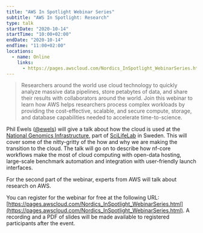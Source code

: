 ```yaml
---
title: "AWS In Spotlight Webinar Series"
subtitle: "AWS In Spotlight: Research"
type: talk
startDate: "2020-10-14"
startTime: "10:00+02:00"
endDate: "2020-10-14"
endTime: "11:00+02:00"
locations:
  - name: Online
    links:
      - https://pages.awscloud.com/Nordics_InSpotlight_WebinarSeries.html
---
```


> Researchers around the world use cloud technology to quickly analyze massive data pipelines,
> store petabytes of data, and share their results with collaborators around the world.
> Join this webinar to learn how AWS helps researchers process complex workloads by providing
> the cost-effective, scalable, and secure compute, storage, and database capabilities needed to accelerate time-to-science.

Phil Ewels ([@ewels](http://github.com/ewels/)) will give a talk about how the cloud is used at the
[National Genomics Infrastructure](https://ngisweden.scilifelab.se/), part of [SciLifeLab](https://www.scilifelab.se) in Sweden.
This will cover some of the nitty-gritty of the how and why we are making the transition to the cloud.
The talk will go on to describe how nf-core workflows make the most of cloud computing with open-data hosting,
large-scale benchmark automation and integration with user-friendly launch interfaces.

For the second part of the webinar, experts from AWS will talk about research on AWS.

You can register for the webinar for free at the following URL:
[https://pages.awscloud.com/Nordics_InSpotlight_WebinarSeries.html](https://pages.awscloud.com/Nordics_InSpotlight_WebinarSeries.html).
A recording and a PDF of slides will be made available to registered participants after the event.

